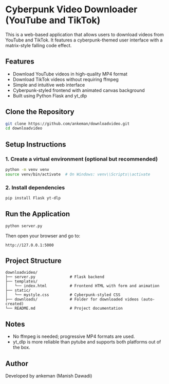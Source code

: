 # Cyberpunk Video Downloader (YouTube and TikTok)

This is a web-based application that allows users to download videos from YouTube and TikTok. It features a cyberpunk-themed user interface with a matrix-style falling code effect.

## Features

- Download YouTube videos in high-quality MP4 format
- Download TikTok videos without requiring ffmpeg
- Simple and intuitive web interface
- Cyberpunk-styled frontend with animated canvas background
- Built using Python Flask and yt_dlp

## Clone the Repository

```bash
git clone https://github.com/ankeman/downloadvideo.git
cd downloadvideo
```

## Setup Instructions

### 1. Create a virtual environment (optional but recommended)

```bash
python -m venv venv
source venv/bin/activate  # On Windows: venv\\Scripts\\activate
```

### 2. Install dependencies

```bash
pip install Flask yt-dlp
```

## Run the Application

```bash
python server.py
```

Then open your browser and go to:

```
http://127.0.0.1:5000
```

## Project Structure

```
downloadvideo/
├── server.py               # Flask backend
├── templates/
│   └── index.html          # Frontend HTML with form and animation
├── static/
│   └── mystyle.css         # Cyberpunk-styled CSS
├── downloads/              # Folder for downloaded videos (auto-created)
└── README.md               # Project documentation
```

## Notes

- No ffmpeg is needed; progressive MP4 formats are used.
- yt_dlp is more reliable than pytube and supports both platforms out of the box.

## Author

Developed by ankeman (Manish Dawadi)
